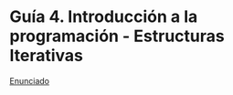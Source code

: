 # Guía 4. Introducción a la programación - Estructuras Iterativas


[Enunciado](https://docs.google.com/document/d/1SZ8tKpI4q2dbGlTyKqlLWZBOgOowmLfY/preview?tab=t.0)

